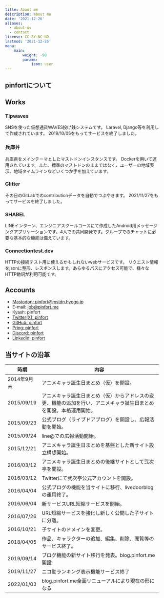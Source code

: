 ```yaml
---
title: About me
description: about me
date: '2021-12-26'
aliases:
  - about-us
  - contact
license: CC BY-NC-ND
lastmod: '2021-12-26'
menu:
    main: 
        weight: -90
        params:
            icon: user
---
```

## pinfortについて

## Works
### Tipwaves
SNSを使った仮想通貨WAVES投げ銭システムです。 Laravel, Django等を利用して作成されています。
2019/10/05をもってサービスを終了しました。

### 兵庫丼
兵庫県をメインテーマとしたマストドンインスタンスです。 Dockerを用いて運用されています。また、標準のマストドンのままではなく、ユーザーの地域表示、地域タイムラインなどいくつか手を加えています。

### Glitter
その日のGitLabでのcontributionデータを自動でつぶやきます。
2021/11/27をもってサービスを終了しました。

### SHABEL
LINEインターン、エンジニアスクールコースにて作成したAndroid用メッセージングアプリケーションです。4人での共同開発です。グループでのチャットに必要な基本的な機能は備えています。

### Connectiontest.dev
HTTPの接続テスト用に使えるかもしれないwebサービスです。 リクエスト情報をjsonに整形、レスポンスします。あらゆるパスにアクセス可能で、様々なHTTP動詞が利用可能です。

## Accounts
- [Mastodon: pinfort@mstdn.hyogo.jp](https://mstdn.hyogo.jp/@pinfort)
- E-mail: job@pinfort.me
- Kyash: pinfort
- [Twitter(X): pinfort](https://twitter.com/pinfort)
- [GitHub: pinfort](https://github.com/pinfort)
- [Pring: pinfort](https://file.pring.app/link_me/hZ7qOwKQGl)
- [Discord: pinfort](https://discordapp.com/users/pinfort)
- [LinkedIn: pinfort](https://www.linkedin.com/in/pinfort/)

## 当サイトの沿革
|時期|内容|
|--|--|
|2014年9月末|アニメキャラ誕生日まとめ（仮）を開設。|
|2015/09/19|アニメキャラ誕生日まとめ（仮）からアドレスの変更、機能の追加を行い、アニメキャラ誕生日まとめを開設。本格運用開始。|
|2015/09/23|公式ブログ（ライブドアブログ）を開設し、広報活動を開始。|
|2015/09/24|line@での広報活動開始。|
|2015/12/21|アニメキャラ誕生日まとめを基盤とした新サイト設立構想開始。|
|2016/03/12|アニメキャラ誕生日まとめの後継サイトとして弐次亭を開設。|
|2016/03/12|Twitterにて弐次亭公式アカウントを開設。|
|2016/04/04|公式ブログの機能を当サイトに移行、livedoorblogの運用終了。|
|2016/06/04|新サービスURL短縮サービスを開始。|
|2016/07/26|URL短縮サービスを強化し新しく公開した子サイトに分離。|
|2016/10/21|子サイトのドメインを変更。|
|2018/04/05|作品、キャラクターの追加、編集、削除、閲覧等のサービス終了。|
|2019/09/14|ブログ機能の新サイト移行を発表。blog.pinfort.me開設|
|2019/11/27|ニコ動ランキング表示機能サービス終了|
|2022/01/03|blog.pinfort.me全面リニューアルにより現在の形になる|

